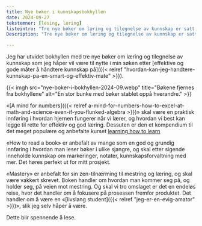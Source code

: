 ```yaml
---
title: Nye bøker i kunnskapsbokhyllen
date: 2024-09-27
tekstemner: [lesing, læring]
listeintro: "Tre nye bøker om læring og tilegnelse av kunnskap er satt inn i kunnskapsbokhyllen."
Description: "Tre nye bøker om læring og tilegnelse av kunnskap er satt inn i kunnskapsbokhyllen."

---
```

Jeg har utvidet bokhyllen med tre nye bøker om læring og tilegnelse av kunnskap som jeg håper vil være til nytte i min søken etter [effektive og gode måter å håndtere kunnskap på]({{< relref "hvordan-kan-jeg-handtere-kunnskap-pa-en-smart-og-effektiv-mate" >}}).

{{< imgh src="nye-boker-i-bokhyllen-2024-09.webp" title="Bøkene fjernes fra bokhyllene" alt="En stor bunke med bøker stablet oppå hverandre." >}}

«[A mind for numbers]({{< relref a-mind-for-numbers-how-to-excel-at-math-and-science-even-if-you-flunked-algebra >}})» skal være en praktisk innføring i hvordan hjernen fungerer når vi lærer, og hvordan vi best kan legge til rette for effektiv og god læring. Dessuten er den et kompendium til det meget populære og anbefalte kurset [learning how to learn](https://www.coursera.org/learn/learning-how-to-learn)

«How to read a book» er anbefalt av mange som en god og grundig innføring i hvordan man leser bøker i ulike sjangre, og skal etter sigende inneholde kunnskap om markeringer, notater, kunnskapsforvaltning med mer. Det høres perfekt ut for mitt prosjekt.

«Mastery» er anbefalt for sin zen-tilnærming til mestring og læring, og skal være vakkert skrevet. Boken handler om hvordan man kommer seg på, og holder seg, på veien mot mestring. Og skal vi tro omslaget er det en endeløs reise, hvor det handler om å fokusere på prosessen fremfor produktet. Det handler om å være en «[livslang student]({{< relref "jeg-er-en-evig-amator" >}})», slik jeg selv håper å være.

Dette blir spennende å lese.
